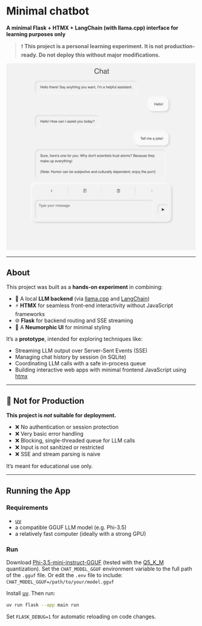 # Minimal chatbot
**A minimal Flask + HTMX + LangChain (with llama.cpp) interface for learning purposes only**

> ❗ **This project is a personal learning experiment. It is not production-ready. Do not deploy this without major modifications.**

![screenshot](./doc/screenshot.png)

---

## About

This project was built as a **hands-on experiment** in combining:

- 🧠 A local **LLM backend** (via [llama.cpp](https://github.com/ggml-org/llama.cpp) and [LangChain](https://www.langchain.com/))
- ⚡ **HTMX** for seamless front-end interactivity without JavaScript frameworks
- 🌐 **Flask** for backend routing and SSE streaming
- 💅 A **Neumorphic UI** for minimal styling

It’s a **prototype**, intended for exploring techniques like:

- Streaming LLM output over Server-Sent Events (SSE)
- Managing chat history by session (in SQLite)
- Coordinating LLM calls with a safe in-process queue
- Building interactive web apps with minimal frontend JavaScript using [htmx](https://htmx.org/)
 
---

## 🚫 Not for Production

**This project is *not* suitable for deployment.**

- ❌ No authentication or session protection
- ❌ Very basic error handling
- ❌ Blocking, single-threaded queue for LLM calls
- ❌ Input is not sanitized or restricted
- ❌ SSE and stream parsing is naive

It’s meant for educational use only.

---

## Running the App

### Requirements

- [uv](https://docs.astral.sh/uv/)
- a compatible GGUF LLM model (e.g. Phi-3.5)
- a relatively fast computer (ideally with a strong GPU)

### Run
Download [Phi-3.5-mini-instruct-GGUF](https://huggingface.co/MaziyarPanahi/Phi-3.5-mini-instruct-GGUF) (tested with the [Q5_K_M](https://huggingface.co/MaziyarPanahi/Phi-3.5-mini-instruct-GGUF/blob/main/Phi-3.5-mini-instruct.Q5_K_M.gguf) quantization).
Set the `CHAT_MODEL_GGUF` environment variable to the full path of the `.gguf` file. Or edit the `.env` file to include: `CHAT_MODEL_GGUF=/path/to/your/model.gguf`

Install [uv](https://docs.astral.sh/uv/#installation). Then run:

```bash
uv run flask --app main run
```

Set `FLASK_DEBUG=1` for automatic reloading on code changes.
